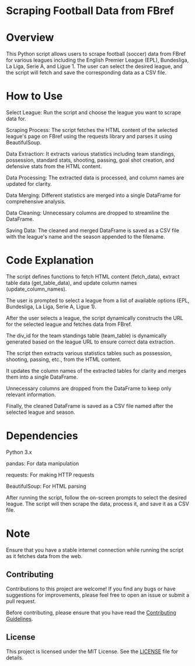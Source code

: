# Scraping Football Data from FBref

# Overview
This Python script allows users to scrape football (soccer) data from FBref for various leagues including the English Premier League (EPL), Bundesliga, La Liga, Serie A, and Ligue 1. The user can select the desired league, and the script will fetch and save the corresponding data as a CSV file.

# How to Use
Select League: Run the script and choose the league you want to scrape data for.

Scraping Process: The script fetches the HTML content of the selected league's page on FBref using the requests library and parses it using BeautifulSoup.

Data Extraction: It extracts various statistics including team standings, possession, standard stats, shooting, passing, goal shot creation, and defensive stats from the HTML content.

Data Processing: The extracted data is processed, and column names are updated for clarity.

Data Merging: Different statistics are merged into a single DataFrame for comprehensive analysis.

Data Cleaning: Unnecessary columns are dropped to streamline the DataFrame.

Saving Data: The cleaned and merged DataFrame is saved as a CSV file with the league's name and the season appended to the filename.

# Code Explanation
The script defines functions to fetch HTML content (fetch_data), extract table data (get_table_data), and update column names (update_column_names).

The user is prompted to select a league from a list of available options (EPL, Bundesliga, La Liga, Serie A, Ligue 1).

After the user selects a league, the script dynamically constructs the URL for the selected league and fetches data from FBref.

The div_id for the team standings table (team_table) is dynamically generated based on the league URL to ensure correct data extraction.

The script then extracts various statistics tables such as possession, shooting, passing, etc., from the HTML content.

It updates the column names of the extracted tables for clarity and merges them into a single DataFrame.

Unnecessary columns are dropped from the DataFrame to keep only relevant information.

Finally, the cleaned DataFrame is saved as a CSV file named after the selected league and season.

# Dependencies
Python 3.x

pandas: For data manipulation

requests: For making HTTP requests

BeautifulSoup: For HTML parsing



After running the script, follow the on-screen prompts to select the desired league. The script will then scrape the data, process it, and save it as a CSV file.

# Note
Ensure that you have a stable internet connection while running the script as it fetches data from the web.


## Contributing
Contributions to this project are welcome! If you find any bugs or have suggestions for improvements, please feel free to open an issue or submit a pull request.

Before contributing, please ensure that you have read the [Contributing Guidelines](CONTRIBUTING.md).


## License
This project is licensed under the MIT License. See the [LICENSE](LICENSE) file for details.
